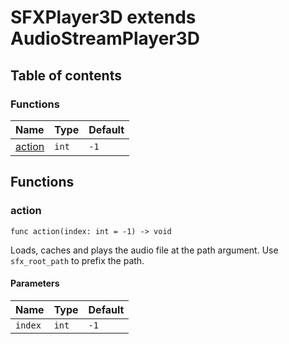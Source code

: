 # SFXPlayer3D extends AudioStreamPlayer3D

## Table of contents

### Functions

|Name|Type|Default|
|:-|:-|:-|
|[action](#action)|`int`|`-1`|

## Functions

### action

```gdscript
func action(index: int = -1) -> void
```

Loads, caches and plays the audio file at the path argument. Use `sfx_root_path` to prefix the path.

#### Parameters

|Name|Type|Default|
|:-|:-|:-|
|`index`|`int`|`-1`|

